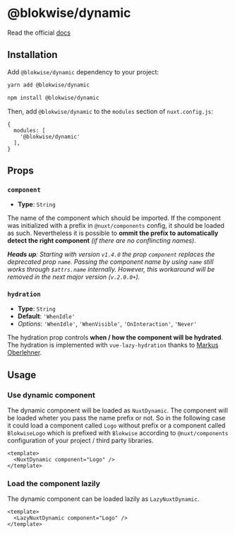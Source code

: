 # @blokwise/dynamic

Read the official [docs](https://dynamic.blokwise.io)

## Installation

Add `@blokwise/dynamic` dependency to your project:

```bash
yarn add @blokwise/dynamic
```

```bash
npm install @blokwise/dynamic
```

Then, add `@blokwise/dynamic` to the `modules` section of `nuxt.config.js`:

```js[nuxt.config.js]
{
  modules: [
    '@blokwise/dynamic'
  ],
}
```

## Props

### `component`

- **Type**: `String`

The name of the component which should be imported.
If the component was initialized with a prefix in `@nuxt/components` config, it should be loaded as such. Nevertheless it is possible to **ommit the prefix to automatically detect the right component** _(if there are no conflincting names)_.

_**Heads up**: Starting with version `v1.4.0` the prop `component` replaces the deprecated prop `name`.
Passing the component name by using `name` still works through `$attrs.name` internally.
However, this workaround will be removed in the next major version (`v.2.0.0+`)._

### `hydration`

- **Type**: `String`
- **Default**: `'WhenIdle'`
- _Options_: `'WhenIdle'`, `'WhenVisible'`, `'OnInteraction'`, `'Never'`

The hydration prop controls **when / how the component will be hydrated**. The hydration is implemented with `vue-lazy-hydration` thanks to [Markus Oberlehner](https://github.com/maoberlehner/vue-lazy-hydration).

## Usage

### Use dynamic component

The dynamic component will be loaded as `NuxtDynamic`. The component will be loaded wheter you pass the name prefix or not. So in the following case it could load a component called `Logo` without prefix or a component called `BlokwiseLogo` which is prefixed with `Blokwise` according to `@nuxt/components` configuration of your project / third party libraries.

```vue
<template>
  <NuxtDynamic component="Logo" />
</template>
```

### Load the component lazily

The dynamic component can be loaded lazily as `LazyNuxtDynamic`.

```vue
<template>
  <LazyNuxtDynamic component="Logo" />
</template>
```
